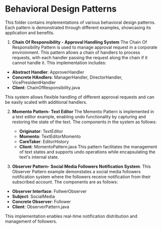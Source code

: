 # **Behavioral Design Patterns**
This folder contains implementations of various behavioral design patterns. Each pattern is demonstrated through different examples, showcasing its application and benefits. 

1. **Chain Of Responsibility - Approval Handling System**
The Chain Of Responsibility Pattern is used to manage approval request in a corporate enviroinment. This pattern allows a chain of handlers to process requests, with each handler passing the request along the chain if it cannot handle it. This implementation includes:

  * **Abstract Handler**: ApproverHandler
  * **Concrete HAndlers**: ManagerHandler, DirectorHandler, VicePresidentHandler
  * **Client**: ChainOfResponsibility.java

This system allows flexible handling of different approval requests and can be easily scaled with additional handlers.

2. **Momento Pattern- Text Editor**
The Memento Pattern is implemented in a text editor example, enabling undo functionality by capturing and restoring the state of the text. The components in the system as follows:

   * **Originator**: TextEditor
   * **Momento**: TextEditorMomento
   * **CareTaker**: EditorHistory
   * **Client**: MomentoPattern.java
This pattern facilitates the management of text states and supports undo operations while encapsulating the text's internal state.

3. **Observer Pattern- Social Media Followers Notification System**:
This Observer Pattern example demonstates a social media followers notification system where the followers receive notification from their subscribed account. The components are as follows:

  * **Observer Interface**: FollwerObserver
  * **Subject**: SocialMedia
  * **Concrete Observer**: Follower
  * **Client**: ObserverPattern.java

This implementation enables real-time notification distribution and management of followers.


